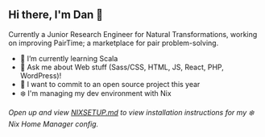 ## Hi there, I'm Dan 👋

Currently a Junior Research Engineer for Natural Transformations, working on improving PairTime; a marketplace for pair problem-solving.

- 🌱 I’m currently learning Scala
- 💬 Ask me about Web stuff (Sass/CSS, HTML, JS, React, PHP, WordPress)!
- 💪 I want to commit to an open source project this year
- ❄️ I'm managing my dev environment with Nix

_Open up and view [NIXSETUP.md](https://github.com/dan-frank/dan-frank/blob/master/NIXSETUP.md) to view installation instructions for my ❄️ Nix Home Manager config._

